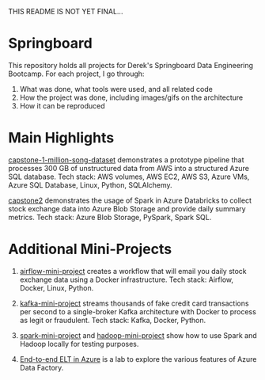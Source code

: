 THIS README IS NOT YET FINAL...

# Springboard
This repository holds all projects for Derek's Springboard Data Engineering Bootcamp. For each project, I go through:
1. What was done, what tools were used, and all related code
2. How the project was done, including images/gifs on the architecture
3. How it can be reproduced

# Main Highlights
[capstone-1-million-song-dataset](https://github.com/Derek-Funk/springboard-derek-funk/tree/master/capstone-1-million-song-dataset) demonstrates a prototype pipeline that processes 300 GB of unstructured data from AWS into a structured Azure SQL database. Tech stack: AWS volumes, AWS EC2, AWS S3, Azure VMs, Azure SQL Database, Linux, Python, SQLAlchemy.

[capstone2](https://github.com/Derek-Funk/springboard-derek-funk/tree/master/capstone2) demonstrates the usage of Spark in Azure Databricks to collect stock exchange data into Azure Blob Storage and provide daily summary metrics. Tech stack: Azure Blob Storage, PySpark, Spark SQL.

# Additional Mini-Projects
1. [airflow-mini-project](https://github.com/Derek-Funk/springboard-derek-funk/tree/master/airflow-mini-project) creates a workflow that will email you daily stock exchange data using a Docker infrastructure. Tech stack: Airflow, Docker, Linux, Python.

2. [kafka-mini-project](https://github.com/Derek-Funk/springboard-derek-funk/tree/master/kafka-mini-project) streams thousands of fake credit card transactions per second to a single-broker Kafka architecture with Docker to process as legit or fraudulent. Tech stack: Kafka, Docker, Python.

3. [spark-mini-project](https://github.com/Derek-Funk/springboard-derek-funk/tree/master/spark-mini-project) and [hadoop-mini-project](https://github.com/Derek-Funk/springboard-derek-funk/tree/master/hadoop-mini-project) show how to use Spark and Hadoop locally for testing purposes.

4. [End-to-end ELT in Azure](https://github.com/Derek-Funk/springboard-derek-funk/tree/master/End-to-end%20ELT%20in%20Azure) is a lab to explore the various features of Azure Data Factory.
